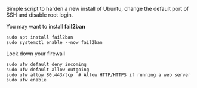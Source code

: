Simple script to harden a new install of Ubuntu, change the default port of SSH and disable root login.

You may want to install **fail2ban**

    sudo apt install fail2ban
    sudo systemctl enable --now fail2ban

Lock down your firewall

    sudo ufw default deny incoming
    sudo ufw default allow outgoing
    sudo ufw allow 80,443/tcp  # Allow HTTP/HTTPS if running a web server
    sudo ufw enable
